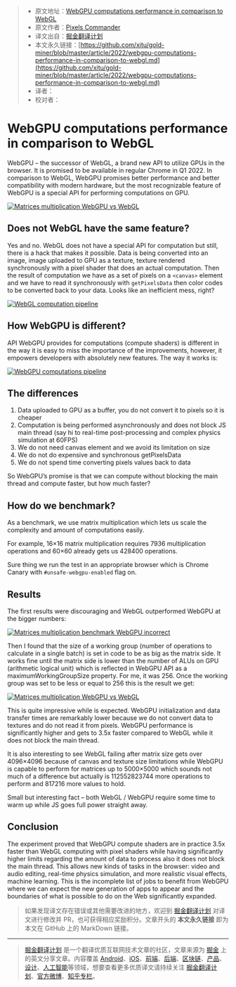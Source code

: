 > * 原文地址：[WebGPU computations performance in comparison to WebGL](https://pixelscommander.com/javascript/webgpu-computations-performance-in-comparison-to-webgl/)
> * 原文作者：[Pixels Commander](http://pixelscommander.com)
> * 译文出自：[掘金翻译计划](https://github.com/xitu/gold-miner)
> * 本文永久链接：[https://github.com/xitu/gold-miner/blob/master/article/2022/webgpu-computations-performance-in-comparison-to-webgl.md](https://github.com/xitu/gold-miner/blob/master/article/2022/webgpu-computations-performance-in-comparison-to-webgl.md)
> * 译者：
> * 校对者：

# WebGPU computations performance in comparison to WebGL

WebGPU – the successor of WebGL, a brand new API to utilize GPUs in the browser. It is promised to be available in regular Chrome in Q1 2022. In comparison to WebGL, WebGPU promises better performance and better compatibility with modern hardware, but the most recognizable feature of WebGPU is a special API for performing computations on GPU.

[![Matrices multiplication WebGPU vs WebGL](http://pixelscommander.com/wp-content/uploads/2021/10/Matrices-multiplication-benchmark-1.png)](http://pixelscommander.com/wp-content/uploads/2021/10/Matrices-multiplication-benchmark-1.png)

## Does not WebGL have the same feature?

Yes and no. WebGL does not have a special API for computation but still, there is a hack that makes it possible. Data is being converted into an image, image uploaded to GPU as a texture, texture rendered synchronously with a pixel shader that does an actual computation. Then the result of computation we have as a set of pixels on a `<canvas>` element and we have to read it synchronously with `getPixelsData` then color codes to be converted back to your data. Looks like an inefficient mess, right?

[![WebGL computation pipeline](http://pixelscommander.com/wp-content/uploads/2021/11/computation_schemas-3.png)](http://pixelscommander.com/wp-content/uploads/2021/11/computation_schemas-3.png)

## How WebGPU is different?

API WebGPU provides for computations (compute shaders) is different in the way it is easy to miss the importance of the improvements, however, it empowers developers with absolutely new features. The way it works is:

[![WebGPU computations pipeline](http://pixelscommander.com/wp-content/uploads/2021/11/computation_schemas-4.png)](http://pixelscommander.com/wp-content/uploads/2021/11/computation_schemas-4.png)

## The differences

1. Data uploaded to GPU as a buffer, you do not convert it to pixels so it is cheaper
2. Computation is being performed asynchronously and does not block JS main thread (say hi to real-time post-processing and complex physics simulation at 60FPS)
3. We do not need canvas element and we avoid its limitation on size
4. We do not do expensive and synchronous getPixelsData
5. We do not spend time converting pixels values back to data

So WebGPU’s promise is that we can compute without blocking the main thread and compute faster, but how much faster?

## How do we benchmark?

As a benchmark, we use matrix multiplication which lets us scale the complexity and amount of computations easily.

For example, 16×16 matrix multiplication requires 7936 multiplication operations and 60×60 already gets us 428400 operations.

Sure thing we run the test in an appropriate browser which is Chrome Canary with `#unsafe-webgpu-enabled` flag on.

## Results

The first results were discouraging and WebGL outperformed WebGPU at the bigger numbers:

[![Matrices multiplication benchmark WebGPU incorrect](http://pixelscommander.com/wp-content/uploads/2021/10/Matrices-multiplication-benchmark-2.png)](http://pixelscommander.com/wp-content/uploads/2021/10/Matrices-multiplication-benchmark-2.png)

Then I found that the size of a working group (number of operations to calculate in a single batch) is set in code to be as big as the matrix side. It works fine until the matrix side is lower than the number of ALUs on GPU (arithmetic logical unit) which is reflected in WebGPU API as a maximumWorkingGroupSize property. For me, it was 256. Once the working group was set to be less or equal to 256 this is the result we get:

[![Matrices multiplication WebGPU vs WebGL](http://pixelscommander.com/wp-content/uploads/2021/10/Matrices-multiplication-benchmark-1.png)](http://pixelscommander.com/wp-content/uploads/2021/10/Matrices-multiplication-benchmark-1.png)

This is quite impressive while is expected. WebGPU initialization and data transfer times are remarkably lower because we do not convert data to textures and do not read it from pixels. WebGPU performance is significantly higher and gets to 3.5x faster compared to WebGL while it does not block the main thread.

It is also interesting to see WebGL failing after matrix size gets over 4096×4096 because of canvas and texture size limitations while WebGPU is capable to perform for matrices up to 5000×5000 which sounds not much of a difference but actually is 112552823744 more operations to perform and 817216 more values to hold.

Small but interesting fact – both WebGL / WebGPU require some time to warm up while JS goes full power straight away.

## Conclusion

The experiment proved that WebGPU compute shaders are in practice 3.5x faster than WebGL computing with pixel shaders while having significantly higher limits regarding the amount of data to process also it does not block the main thread. This allows new kinds of tasks in the browser: video and audio editing, real-time physics simulation, and more realistic visual effects, machine learning. This is the incomplete list of jobs to benefit from WebGPU where we can expect the new generation of apps to appear and the boundaries of what is possible to do on the Web significantly expanded.

> 如果发现译文存在错误或其他需要改进的地方，欢迎到 [掘金翻译计划](https://github.com/xitu/gold-miner) 对译文进行修改并 PR，也可获得相应奖励积分。文章开头的 **本文永久链接** 即为本文在 GitHub 上的 MarkDown 链接。

---

> [掘金翻译计划](https://github.com/xitu/gold-miner) 是一个翻译优质互联网技术文章的社区，文章来源为 [掘金](https://juejin.im) 上的英文分享文章。内容覆盖 [Android](https://github.com/xitu/gold-miner#android)、[iOS](https://github.com/xitu/gold-miner#ios)、[前端](https://github.com/xitu/gold-miner#前端)、[后端](https://github.com/xitu/gold-miner#后端)、[区块链](https://github.com/xitu/gold-miner#区块链)、[产品](https://github.com/xitu/gold-miner#产品)、[设计](https://github.com/xitu/gold-miner#设计)、[人工智能](https://github.com/xitu/gold-miner#人工智能)等领域，想要查看更多优质译文请持续关注 [掘金翻译计划](https://github.com/xitu/gold-miner)、[官方微博](http://weibo.com/juejinfanyi)、[知乎专栏](https://zhuanlan.zhihu.com/juejinfanyi)。
